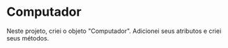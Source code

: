 # Computador
Neste projeto, criei o objeto "Computador". Adicionei seus atributos e criei seus métodos.
